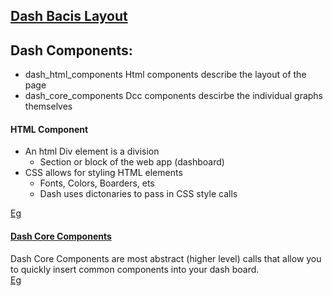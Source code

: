 ## [Dash Bacis Layout](Dash%20App%20Layout/Readme.md)
## Dash Components:
* dash_html_components
Html components describe the layout of the page
* dash_core_components
Dcc components descirbe the individual graphs themselves

#### HTML Component
* An html Div element is a division 
  * Section or block of the web app (dashboard)
* CSS allows for styling HTML elements
  * Fonts, Colors, Boarders, ets
  * Dash uses dictonaries to pass in CSS style calls     
  
[Eg](Code/HTMLComponents.py)

#### [Dash Core Components](https://dash.plot.ly/dash-core-components)
Dash Core Components are most abstract (higher level) calls that allow you to quickly insert common components into your dash board.     
[Eg](Code/CoreComponents.py)
